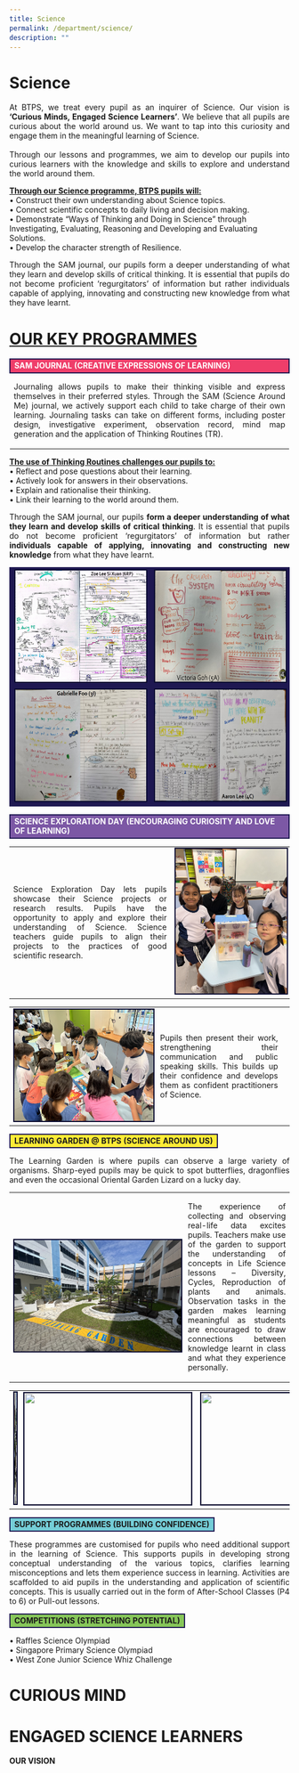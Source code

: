 ```yaml
---
title: Science
permalink: /department/science/
description: ""
---
```

# Science

<p align="justify">At BTPS, we treat every pupil as an inquirer of Science. Our vision is <strong>‘Curious Minds, Engaged Science Learners’</strong>. We believe that all pupils are curious about the world around us. We want to tap into this curiosity and engage them in the meaningful learning of Science. <br><br>
Through our lessons and programmes, we aim to develop our pupils into curious learners with the knowledge and skills to explore and understand the world around them. </p>


<b><u>Through our Science programme, BTPS pupils will: </u></b><br>
•	 Construct their own understanding about Science topics.<br>
•	 Connect scientific concepts to daily living and decision making.<br>
• 	Demonstrate “Ways of Thinking and Doing in Science” through Investigating, Evaluating, Reasoning and Developing and Evaluating Solutions. <br>
•	 Develop the character strength of Resilience.<p></p>

<p align="justify">
Through the SAM journal, our pupils form a deeper understanding of what they learn and develop skills of critical thinking. It is essential that pupils do not become proficient ‘regurgitators’ of information but rather individuals capable of applying, innovating and constructing new knowledge from what they have learnt.</p>

# <u> OUR KEY PROGRAMMES</u>
<table><tbody><tr><td style="border:2px solid #1e1851; background-color:#ef3e6a;"><strong><font color="#ffffff">SAM JOURNAL (CREATIVE EXPRESSIONS OF LEARNING)</font></strong></td></tr>
<tr><td><p align="justify">
Journaling allows pupils to make their thinking visible and express themselves in their preferred styles. Through the SAM (Science Around Me) journal, we actively support each child to take charge of their own learning. Journaling tasks can take on different forms, including poster design, investigative experiment, observation record, mind map generation and the application of Thinking Routines (TR).  </p></td></tr></tbody></table>

<p align="justify">
<u><b>The use of Thinking Routines challenges our pupils to:</b></u><br>
• 	Reflect and pose questions about their learning. <br>
• 	Actively look for answers in their observations. <br>
• 	Explain and rationalise their thinking.<br>
• 	Link their learning to the world around them. <br></p><p></p>

<p align="justify">
Through the SAM journal, our pupils <strong>form a deeper understanding of what they learn and develop skills of critical thinking</strong>. It is essential that pupils do not become proficient ‘regurgitators’ of information but rather <strong>individuals capable of applying, innovating and constructing new knowledge</strong> from what they have learnt.</p>
<table>
<tbody><tr><td style="border:2px solid #1e1851;background-color:#1e1851;"><img style="border:2px solid #0A0B30; width:300px;height:200px;" src="/images/sci001.png"></td><td style="border:2px solid #1e1851;background-color:#1e1851;"><img style="border:2px solid #0A0B30; width:300px;height:200px;" src="/images/sci002.png"></td></tr>

<tr><td style="border:2px solid #1e1851;background-color:#1e1851;"><img style="border:2px solid #0A0B30; width:300px;height:200px;" src="/images/sci003.png"></td><td style="border:2px solid #1e1851;background-color:#1e1851;"><img style="border:2px solid #0A0B30; width:300px;height:200px;" src="/images/sci004.png"></td></tr>
</tbody></table>
<table><tbody><tr><td style="border:2px solid #1e1851; background-color:#7c58a5;"><strong><font color="#ffffff">
SCIENCE EXPLORATION DAY (ENCOURAGING CURIOSITY AND LOVE OF LEARNING)</font></strong></td></tr></tbody></table>
<table><tbody><tr><td><p align="justify">
Science Exploration Day lets pupils showcase their Science projects or research results. Pupils have the opportunity to apply and explore their understanding of Science. 
Science teachers guide pupils to align their projects to the practices of good scientific research.</p></td><td width="200"><img style="border:2px solid #0A0B30; width:200px;height:260px;" src="/images/sci006.jpg"></td></tr></tbody></table><table><tbody><tr><td width="250"><img style="border:2px solid #0A0B30; width:300px;height:200px;" src="/images/sci005.jpg"></td><td><p align="justify">Pupils then present their work, strengthening their communication and public speaking skills. This builds up their confidence and develops them as confident practitioners of Science. </p></td><td></td></tr></tbody></table>
<table><tbody><tr><td style="border:2px solid #1e1851; background-color:#ffeb36;">
	<strong>LEARNING GARDEN @ BTPS (SCIENCE AROUND US)</strong></td></tr></tbody></table><p align="justify">
The Learning Garden is where pupils can observe a large variety of organisms. Sharp-eyed pupils may be quick to spot butterflies, dragonflies and even the occasional Oriental Garden Lizard on a lucky day. </p>
<table>
<tbody><tr><td width="300"><br><br><img style="border:2px solid #0A0B30; width:300px;height:200px;" src="/images/sci007.jpg"></td><td><p align="justify">
The experience of collecting and observing real-life data excites pupils. Teachers make use of the garden to support the understanding of concepts in Life Science lessons – Diversity, Cycles, Reproduction of plants and animals. Observation tasks in the garden makes learning meaningful as students are encouraged to draw connections between knowledge learnt in class and what they experience personally.  </p></td></tr></tbody></table>
<table>
<tbody><tr><td><img style="border:2px solid #0A0B30; width:300px;height:200px;" src="/images/sci008.jpg"></td><td><img style="border:2px solid #0A0B30; width:300px;height:200px;" src="/images/sci009.jpg"></td><td><img style="border:2px solid #0A0B30; width:300px;height:200px;" src="/images/sci010.jpg"></td></tr>
</tbody></table>
<table>
<tbody><tr><td style="border:2px solid #1e1851;background-color:#74cdd7;">
<strong>SUPPORT PROGRAMMES (BUILDING CONFIDENCE)</strong></td></tr></tbody></table>

<p align="justify">
These programmes are customised for pupils who need additional support in the learning of Science. This supports pupils in developing strong conceptual understanding of the various topics, clarifies learning misconceptions and lets them experience success in learning. 
Activities are scaffolded to aid pupils in the understanding and application of scientific concepts. This is usually carried out in the form of After-School Classes (P4 to 6) or Pull-out lessons.</p>

<table>
<tbody><tr><td style="border:2px solid #1e1851;background-color:#86c659;">
<strong>
COMPETITIONS (STRETCHING POTENTIAL) </strong><br></td></tr></tbody></table>
• 	Raffles Science Olympiad <br>
• 	Singapore Primary Science Olympiad<br>
• 	West Zone Junior Science Whiz Challenge

# <p align="justify">CURIOUS MIND<br>
# ENGAGED SCIENCE LEARNERS <br>
<strong>OUR VISION</strong></p>